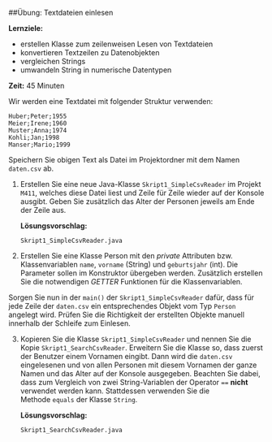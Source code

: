 ##Übung: Textdateien einlesen

**Lernziele:**

* erstellen Klasse zum zeilenweisen Lesen von Textdateien
* konvertieren Textzeilen zu Datenobjekten
* vergleichen Strings
* umwandeln String in numerische Datentypen

**Zeit:** 45 Minuten

Wir werden eine Textdatei mit folgender Struktur verwenden:

`Huber;Peter;1955`<br>
`Meier;Irene;1960`<br>
`Muster;Anna;1974`<br>
`Kohli;Jan;1998`<br>
`Manser;Mario;1999`

Speichern Sie obigen Text als Datei im Projektordner mit dem Namen `daten.csv` ab.

1. Erstellen Sie eine neue Java-Klasse `Skript1_SimpleCsvReader` im Projekt `M411`, welches diese Datei liest und Zeile für
Zeile wieder auf der Konsole ausgibt. Geben Sie zusätzlich das Alter der
Personen jeweils am Ende der Zeile aus.

	**Lösungsvorschlag:**
	
	`Skript1_SimpleCsvReader.java`

2. Erstellen Sie eine Klasse Person mit den *private* Attributen bzw. Klassenvariablen `name`, `vorname` (String) und `geburtsjahr` (int). Die Parameter sollen im Konstruktor übergeben werden. Zusätzlich erstellen Sie die notwendigen *GETTER* Funktionen für die Klassenvariablen.

Sorgen Sie nun in der `main()` der `Skript1_SimpleCsvReader` dafür, dass für jede Zeile der `daten.csv` ein entsprechendes Objekt vom Typ `Person` angelegt wird. Prüfen Sie die Richtigkeit der erstellten Objekte manuell innerhalb der Schleife zum Einlesen.

3. Kopieren Sie die Klasse `Skript1_SimpleCsvReader` und nennen Sie die Kopie `Skript1_SearchCsvReader`. Erweitern Sie die Klasse so, dass zuerst der Benutzer einem Vornamen eingibt. Dann wird die `daten.csv` eingelesenen und von allen Personen mit diesem Vornamen der ganze Namen und das Alter auf der Konsole ausgegeben. Beachten Sie dabei, dass zum Vergleich von zwei String-Variablen der Operator `==` **nicht** verwendet
werden kann. Stattdessen verwenden Sie die Methode `equals` der Klasse `String`.

	**Lösungsvorschlag:**
	
	`Skript1_SearchCsvReader.java`
